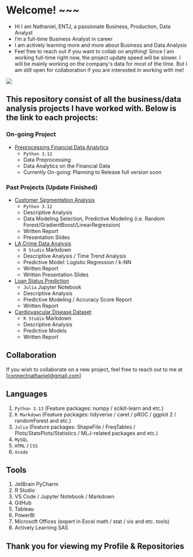 # Welcome! ~~~
- Hi I am Nathaniel, ENTJ, a passionate Business, Production, Data Analyst
- I’m a full-time Business Analyst in career
- I am actively learning more and more about Business and Data Analysis
- Feel free to reach out if you want to collab on anything!
Since I am working full-time right now, the project update speed will be slower.
I will be mainly working on the company's data for most of the time.
But I am still open for collaboration if you are interested in working with me!

![](https://komarev.com/ghpvc/?username=Jen-uis&style=Plastic&label=PROFILE+VIEWS&base=126)

## This repository consist of all the business/data analysis projects I have worked with. Below is the link to each projects:

### On-going Project
- [Preprocessing Financial Data Analytics](https://github.com/Jen-uis/Preprocessing-Financial-Data)
    - `Python 3.12`
    - Data Preprocessing
    - Data Analytics on the Financial Data
    - Currently On-going: Planning to Release full version soon

### Past Projects (Update Finished)
- [Customer Segmentation Analysis](https://github.com/Jen-uis/Customer-Segmentation-Analysis)
    - `Python 3.12`
    - Descriptive Analysis
    - Data Modeling Selection, Predictive Modeling (i.e. Random Forest/GradientBoost/LinearRegression)
    - Written Report
    - Presentation Slides
- [LA Crime Data Analysis](https://github.com/Jen-uis/LA-Crime-Data-Analysis)
    - `R Studio` Markdown
    - Descriptive Analysis / Time Trend Analysis
    - Predictive Model: Logistic Regression / k-NN
    - Written Report
    - Written Presentation Slides
- [Loan Status Prediction](https://github.com/Jen-uis/Loan-Status-Prediction)
    - `Julia` Jupyter Notebook
    - Descriptive Analysis
    - Predictive Modeling / Accuracy Score Report
    - Written Report
- [Cardiovascular Disease Dataset](https://github.com/Jen-uis/Cardiovascular-Disease-Dataset)
    - `R Studio` Markdown
    - Descriptive Analysis
    - Predictive Models
    - Written Report
 
## Collaboration
If you wish to collaborate on a new project, feel free to reach out to me at [connectnathaniel@gmail.com]

## Languages
1. `Python 3.13` (Feature packages: numpy / scikit-learn and etc.)
2. `R Markdown` (Feature packages: tidyverse / caret / pROC / ggplot 2 / randomForest and etc.)
3. `Julia` (Feature packages: ShapeFile / FreqTables / Plots/StatsPlots/Statistics / MLJ-related packages and etc.)
4. `MySQL`
5. `HTML` / `CSS`
6. `Xcode`

## Tools
1. JetBrain PyCharm
2. R Studio
3. VS Code / Jupyter Notebook / Markdown
4. GitHub
5. Tableau
6. PowerBI
7. Microsoft Offices (expert in Excel math / stat / vis and etc. tools)
8. Actively Learning SAS

## Thank you for viewing my Profile & Repositories
